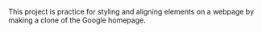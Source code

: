 This project is practice for styling and aligning elements on a webpage by making a clone of the Google homepage.
